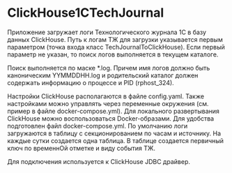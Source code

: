 ClickHouse1CTechJournal
=======================
Приложение загружает логи Технологического журнала 1С в базу данных ClickHouse.
Путь к логам ТЖ для загрузки указывается первым параметром (точка входа класс TechJournalToClickHouse).
Если первый параметр не указан, то поиск логов выполняется в текущем каталоге.

Поиск выполняется по маске *.log. Причем имя логов должно быть каноническим YYMMDDHH.log и родительский каталог должен
содержать информацию о процессе и PID (rphost_324).

Настройки ClickHouse располагаются в файле config.yaml. Также настройками можно управлять через переменные окружения
(см. пример в файле docker-compose.yml). Для локального развертывания ClickHouse можно воспользоваться
Docker-образами. Для удобства подготовлен файл docker-compose.yml.
По умолчанию логи загружаются в таблицу с секционированием по часам и источнику. На каждые сутки создается одна таблица.
В таблице создается первичный ключ по временнОй отметке и виду события ТЖ.

Для подключения используется к ClickHouse JDBC драйвер.